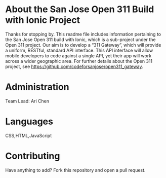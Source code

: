 # About the San Jose Open 311 Build with Ionic Project

Thanks for stopping by. This readme file includes information pertaining to the San Jose Open 311 build with Ionic, which is a sub-project under the Open 311 project. Our aim is to develop a “311 Gateway”, which will provide a uniform, RESTful, standard API interface. This API interface will allow mobile developers to code against a single API, yet their app will work across a wider geographic area. For further details about the Open 311 project, see https://github.com/codeforsanjose/open311_gateway.

# Administration

Team Lead: Ari Chen

# Languages

CSS,HTML,JavaScript

# Contributing

Have anything to add? Fork this repository and open a pull request.

